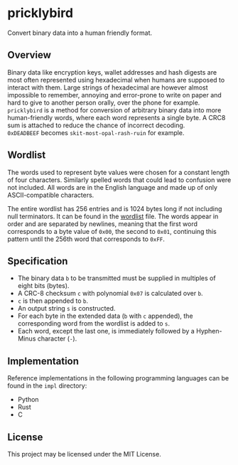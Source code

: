 # pricklybird
Convert binary data into a human friendly format.

## Overview
Binary data like encryption keys, wallet addresses and hash digests are most 
often represented using hexadecimal when humans are supposed to interact with them. 
Large strings of hexadecimal are however almost impossible to remember, 
annoying and error-prone to write on paper and hard to give to another person orally, 
over the phone for example.   
`pricklybird` is a method for conversion of arbitrary binary data into more
human-friendly words, where each word represents a single byte. A CRC8 sum is 
attached to reduce the chance of incorrect decoding.  
`0xDEADBEEF` becomes `skit-most-opal-rash-ruin` for example.

## Wordlist
The words used to represent byte values were chosen for a constant length of
four characters. Similarly spelled words that could lead to confusion were not 
included. All words are in the English language and made up of only ASCII-compatible
characters.

The entire wordlist has 256 entries and is 1024 bytes long if not including null terminators.
It can be found in the [wordlist](wordlist.txt) file. The words appear in order
and are separated by newlines, meaning that the first word corresponds to a 
byte value of `0x00`, the second to `0x01`, continuing this pattern until the 256th word that corresponds to `0xFF`.

## Specification
- The binary data `b` to be transmitted must be supplied in multiples of eight bits (bytes).
- A CRC-8 checksum `c` with polynomial `0x07` is calculated over `b`.
- `c` is then appended to `b`.
- An output string `s` is constructed. 
- For each byte in the extended data (`b` with `c` appended), 
the corresponding word from the wordlist is added to `s`. 
- Each word, except the last one, is immediately followed by a Hyphen-Minus character (`-`).

## Implementation
Reference implementations in the following programming languages can be found
in the `impl` directory:
- Python
- Rust
- C

## License
This project may be licensed under the MIT License.